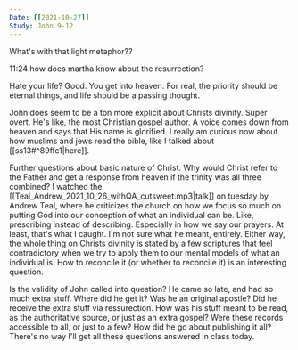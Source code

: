```yaml
---
Date: [[2021-10-27]]
Study: John 9-12
---
```


What's with that light metaphor??

11:24 how does martha know about the resurrection?

Hate your life? Good. You get into heaven. 
For real, the priority should be eternal things, and life should be a passing thought.

John does seem to be a ton more explicit about Christs divinity. Super overt. He's like, the most Christian gospel author. A voice comes down from heaven and says that His name is glorified.
I really am curious now about how muslims and jews read the bible, like I talked about [[ss13#^89ffc1|here]].

Further questions about basic nature of Christ.
Why would Christ refer to the Father and get a response from heaven if the trinity was all three combined?
I watched the [[Teal_Andrew_2021_10_26_withQA_cutsweet.mp3|talk]] on tuesday by Andrew Teal, where he criticizes the church on how we focus so much on putting God into our conception of what an individual can be. Like, prescribing instead of describing. Especially in how we say our prayers. At least, that's what I caught. I'm not sure what he meant, entirely. 
Either way, the whole thing on Christs divinity is stated by a few scriptures that feel contradictory when we try to apply them to our mental models of what an individual is. How to reconcile it (or whether to reconcile it) is an interesting question.

Is the validity of John called into question? He came so late, and had so much extra stuff. Where did he get it? Was he an original apostle? Did he receive the extra stuff via ressurection. How was his stuff meant to be read, as the authoritative source, or just as an extra gospel? Were these records accessible to all, or just to a few? How did he go about publishing it all? 
There's no way I'll get all these questions answered in class today. 